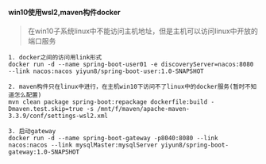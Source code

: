 #### win10使用wsl2,maven构件docker
> 在win10子系统linux中不能访问主机地址，但是主机可以访问linux中开放的端口服务
```shell
1. docker之间的访问用link形式
docker run -d --name spring-boot-user01 -e discoveryServer=nacos:8080 --link nacos:nacos yiyun8/spring-boot-user:1.0-SNAPSHOT

2. maven构件只在linux中进行，在主机win10下访问不了linux中的docker服务(暂时不知道怎么配置)
mvn clean package spring-boot:repackage dockerfile:build -Dmaven.test.skip=true -s /mnt/f/maven/apache-maven-3.3.9/conf/settings-wsl2.xml

3. 启动gateway
docker run -d --name spring-boot-gateway -p8040:8080 --link nacos:nacos --link mysqlMaster:mysqlServer yiyun8/spring-boot-gateway:1.0-SNAPSHOT


```


